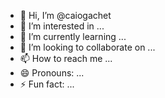 - 👋 Hi, I’m @caiogachet
- 👀 I’m interested in ...
- 🌱 I’m currently learning ...
- 💞️ I’m looking to collaborate on ...
- 📫 How to reach me ...
- 😄 Pronouns: ...
- ⚡ Fun fact: ...

<!---
caiogachet/caiogachet is a ✨ special ✨ repository because its `README.md` (this file) appears on your GitHub profile.
You can click the Preview link to take a look at your changes.
--->
